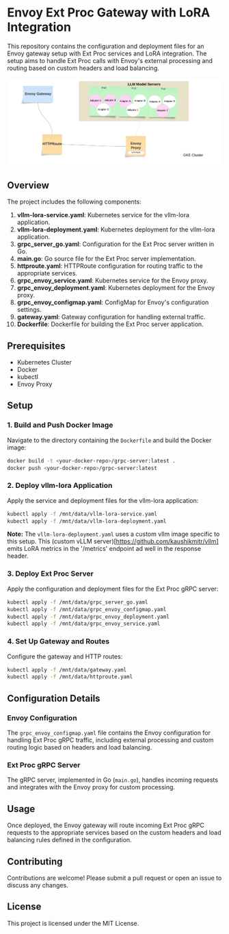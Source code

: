 
# Envoy Ext Proc Gateway with LoRA Integration

This repository contains the configuration and deployment files for an Envoy gateway setup with Ext Proc services and LoRA integration. The setup aims to handle Ext Proc calls with Envoy's external processing and routing based on custom headers and load balancing.

![alt text](https://github.com/tomatillo-and-multiverse/lora-inference-gateway/blob/kaushikmitr/POC-setup/envoy-gateway-envoy-proxy.png)

## Overview

The project includes the following components:
1. **vllm-lora-service.yaml**: Kubernetes service for the vllm-lora application.
2. **vllm-lora-deployment.yaml**: Kubernetes deployment for the vllm-lora application.
3. **grpc_server_go.yaml**: Configuration for the Ext Proc server written in Go.
4. **main.go**: Go source file for the Ext Proc server implementation.
5. **httproute.yaml**: HTTPRoute configuration for routing traffic to the appropriate services.
6. **grpc_envoy_service.yaml**: Kubernetes service for the Envoy proxy.
7. **grpc_envoy_deployment.yaml**: Kubernetes deployment for the Envoy proxy.
8. **grpc_envoy_configmap.yaml**: ConfigMap for Envoy's configuration settings.
9. **gateway.yaml**: Gateway configuration for handling external traffic.
10. **Dockerfile**: Dockerfile for building the Ext Proc server application.

## Prerequisites

- Kubernetes Cluster
- Docker
- kubectl
- Envoy Proxy

## Setup

### 1. Build and Push Docker Image

Navigate to the directory containing the `Dockerfile` and build the Docker image:

```sh
docker build -t <your-docker-repo>/grpc-server:latest .
docker push <your-docker-repo>/grpc-server:latest
```

### 2. Deploy vllm-lora Application

Apply the service and deployment files for the vllm-lora application:

```sh
kubectl apply -f /mnt/data/vllm-lora-service.yaml
kubectl apply -f /mnt/data/vllm-lora-deployment.yaml
```

**Note:** The `vllm-lora-deployment.yaml` uses a custom vllm image specific to this setup. This (custom vLLM server)[https://github.com/kaushikmitr/vllm] emits LoRA metrics in the '/metrics' endpoint ad well in the response header.

### 3. Deploy Ext Proc Server

Apply the configuration and deployment files for the Ext Proc gRPC server:

```sh
kubectl apply -f /mnt/data/grpc_server_go.yaml
kubectl apply -f /mnt/data/grpc_envoy_configmap.yaml
kubectl apply -f /mnt/data/grpc_envoy_deployment.yaml
kubectl apply -f /mnt/data/grpc_envoy_service.yaml

```

### 4. Set Up Gateway and Routes

Configure the gateway and HTTP routes:

```sh
kubectl apply -f /mnt/data/gateway.yaml
kubectl apply -f /mnt/data/httproute.yaml
```

## Configuration Details

### Envoy Configuration

The `grpc_envoy_configmap.yaml` file contains the Envoy configuration for handling Ext Proc gRPC traffic, including external processing and custom routing logic based on headers and load balancing.

### Ext Proc gRPC Server

The gRPC server, implemented in Go (`main.go`), handles incoming requests and integrates with the Envoy proxy for custom processing.

## Usage

Once deployed, the Envoy gateway will route incoming Ext Proc gRPC requests to the appropriate services based on the custom headers and load balancing rules defined in the configuration.

## Contributing

Contributions are welcome! Please submit a pull request or open an issue to discuss any changes.

## License

This project is licensed under the MIT License.
